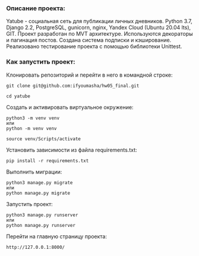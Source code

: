 ### Описание проекта:

Yatube - социальная сеть для публикации личных дневников.
Python 3.7, Django 2.2, PostgreSQL, gunicorn, nginx, Yandex Cloud (Ubuntu 20.04 lts), GIT.
Проект разработан по MVT архитектуре. Используются декораторы и пагинация постов. Создана система подписки и кэширование. Реализовано тестирование проекта с помощью библиотеки Unittest.

### Как запустить проект:

Клонировать репозиторий и перейти в него в командной строке:

```
git clone git@github.com:ifyoumasha/hw05_final.git
```

```
cd yatube
```

Cоздать и активировать виртуальное окружение:

```
python3 -m venv venv
или
python -m venv venv
```

```
source venv/Scripts/activate
```

Установить зависимости из файла requirements.txt:

```
pip install -r requirements.txt
```

Выполнить миграции:

```
python3 manage.py migrate
или
python manage.py migrate
```

Запустить проект:

```
python3 manage.py runserver
или
python manage.py runserver
```

Перейти на главную страницу проекта:

```
http://127.0.0.1:8000/
```
